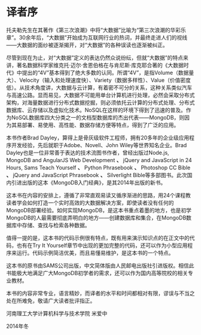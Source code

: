 # 译者序

托夫勒先生在其著作《第三次浪潮》中将“大数据”比喻为“第三次浪潮的华彩乐章”。30余年后，“大数据”开始成为互联网行业的热词，并最终走进人们的视线——大数据的面纱被逐渐揭开，对“大数据”的各种误读也逐渐被纠正。

尽管到现在为止，对“大数据”定义的表达仍然众说纷纭，但就“大数据”的特点来讲，著名数据科学家维克托·迈尔·舍恩伯格在与肯尼斯·库克耶合著的《大数据时代》中提出的“4V”基本得到了绝大多数的认同。所谓“4V”，是指Volume（数据量大）、Velocity（输入和处理速度快）、Variety（数据多样性）、Value（价值密度低）。从技术角度讲，大数据与云计算，有着密不可分的关系，这种关系类似汽车与高速公路。显而易见，大数据不可能用单台计算机进行处理，必然会采取分布式架构，对海量数据进行分布式数据挖掘，则必须依托云计算的分布式处理、分布式数据库、云存储以及虚拟化技术。NoSQL在这样的环境下得到了迅速的普及。作为NoSQL数据库四大分类之一的文档型数据库的杰出代表——MongoDB，则因为其易部署、易使用、高性能、数据存储方便等特点，得到了广泛的应用。

本书作者Brad Dayley，算得上是骨灰级软件工程师，拥有20多年的企业级应用程序开发经验，先后就职于Adobe、Novell、John Wiley等世界知名企业。Brad Dayley也是一位非常善于表达的技术流图书作者，曾经出版过Node.js, MongoDB and AngularJS Web Development **、** jQuery and JavaScript in 24 Hours, Sams Teach Yourself **、** Python Phrasebook **、** Photoshop CC Bible **、** jQuery and JavaScript Phrasebook **、** Silverlight Bible等多部图书。此次国内引进出版的这本《MongoDB入门经典》，是其2014年出版的新书。

这本书在内容的安排上，遵循了非常直观易读又循序渐进的思路，用24个课程教读者学会如何打造一个实时高效的大数据解决方案，即使读者没有任何的MongoDB部署经验。如何实现MongoDB，是这本书重点着墨的地方，也是初学MongoDB的人最需要彻底弄明白的地方——创建数据库和集合，在MongoDB数据库中存储、查找与检索各种数据。

值得一提的是，这本书的代码示例很有特点，既有用来演示知识点的在正文中的代码，也有在Try It Yourself章节中出现的更加完整的代码，还可以作为小型应用程序来运行。代码示例简洁优美，而且易懂易维护，是这本书的一个特点。

这本书的原书由SAMS公司出版，中文简体版由人民邮电出版社引进版权。相信此书能极大地满足广大MongoDB初学者的需求，还可以作为国内高等院校的相关专业教材。

本书的内容非常专业，语言精妙，而译者的水平和时间都相对有限，谬误与不当之处在所难免，敬请广大读者批评指正。

河南理工大学计算机科学与技术学院 米爱中

2014年冬

